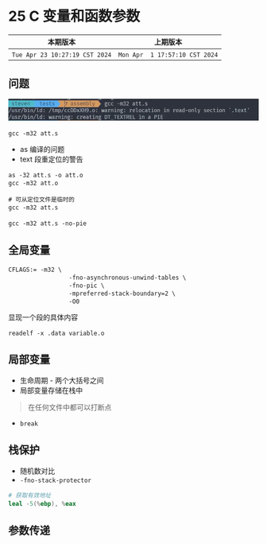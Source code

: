 # 25  C 变量和函数参数

|本期版本|上期版本
|:---:|:---:
`Tue Apr 23 10:27:19 CST 2024` | `Mon Apr  1 17:57:10 CST 2024`

## 问题

<img src="./01.png" />

```
gcc -m32 att.s
```

- as 编译的问题
- text 段重定位的警告

```
as -32 att.s -o att.o
gcc -m32 att.o

# 可从定位文件是临时的
gcc -m32 att.s

gcc -m32 att.s -no-pie
```

## 全局变量


```
CFLAGS:= -m32 \
				 -fno-asynchronous-unwind-tables \
				 -fno-pic \
				 -mpreferred-stack-boundary=2 \
				 -O0

```

显现一个段的具体内容

```
readelf -x .data variable.o
```


## 局部变量

* 生命周期 - 两个大括号之间
* 局部变量存储在栈中


> 在任何文件中都可以打断点

* `break`

## 栈保护

* 随机数对比
* `-fno-stack-protector`


```s
# 获取有效地址
leal -5(%ebp), %eax
```

## 参数传递


